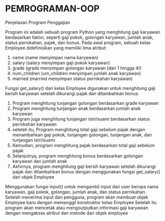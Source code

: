 # PEMROGRAMAN-OOP
Penjelasan Program Penggajian

Program ini adalah sebuah program Python yang menghitung gaji karyawan berdasarkan faktor, seperti gaji pokok, golongan karyawan, jumlah anak, status pernikahan, pajak, dan bonus.
Pada awal program, sebuah kelas Employee didefinisikan yang memiliki lima atribut: 
1. name (name menyimpan nama karyawan)
2. salary (salary menyimpan gaji pokok karyawan)
3. grade (grade menyimpan golongan karyawan (dari 1 hingga 4))
4. num_children (um_children menyimpan jumlah anak karyawan)
5. married (married menyimpan status pernikahan karyawan)

Fungsi get_salary() dari kelas Employee digunakan untuk menghitung gaji bersih karyawan setelah dikurangi pajak dan ditambahkan bonus. 
1. Program menghitung tunjangan golongan berdasarkan grade karyawan
2. Program menghitung tunjangan anak berdasarkan jumlah anak karyawan
3. Program juga menghitung tunjangan istri/suami berdasarkan status pernikahan karyawan
4. setelah itu, Program menghitung total gaji sebelum pajak dengan menambahkan gaji pokok, tunjangan golongan, tunjangan anak, dan tunjangan istri/suami
5. Kemudian, program menghitung pajak berdasarkan total gaji sebelum pajak
6. Selanjutnya, program menghitung bonus berdasarkan golongan karyawan dan jumlah anak
7. Akhirnya, program menghitung gaji bersih karyawan setelah dikurangi pajak dan ditambahkan bonus dengan menggunakan fungsi get_salary() dari objek Employee

Menggunakan fungsi input() untuk mengambil input dari user berupa nama karyawan, gaji pokok, golongan, jumlah anak, dan status pernikahan. Setelah menerima input dari pengguna, program akan membuat objek Employee baru dengan memanggil konstruktor kelas Employee
Setelah itu program akan mencetak atau mengoutputkan informasi gaji karyawan dengan mengakses atribut dan metode dari objek employee



